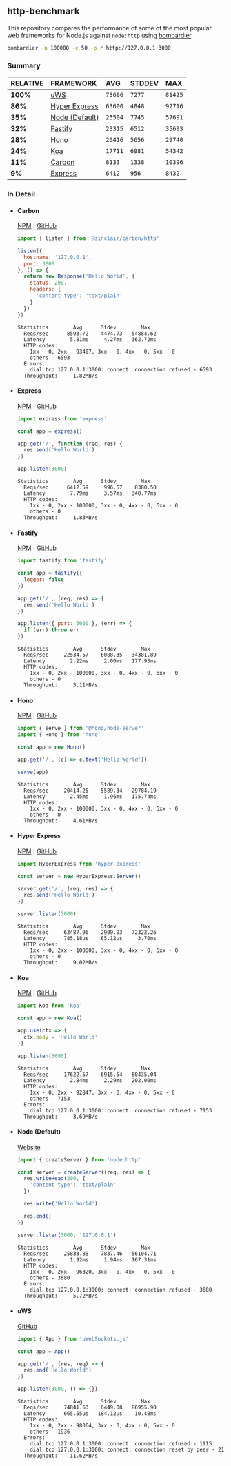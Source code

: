## http-benchmark

This repository compares the performance of some of the most popular web frameworks for Node.js against `node:http` using [bombardier](https://github.com/codesenberg/bombardier).

```bash
bombardier -n 100000 -c 50 -p r http://127.0.0.1:3000
```

### Summary

| RELATIVE | FRAMEWORK | AVG | STDDEV | MAX |
| :--- | :--- | :--- | :--- | :--- |
| **100%** | [uWS](#uws) | `73696` | `7277` | `81425` |
| **86%** | [Hyper Express](#hyper-express) | `63600` | `4848` | `92716` |
| **35%** | [Node (Default)](#node-default) | `25504` | `7745` | `57691` |
| **32%** | [Fastify](#fastify) | `23315` | `6512` | `35693` |
| **28%** | [Hono](#hono) | `20416` | `5656` | `29740` |
| **24%** | [Koa](#koa) | `17711` | `6981` | `54342` |
| **11%** | [Carbon](#carbon) | `8133` | `1338` | `10396` |
| **9%** | [Express](#express) | `6412` | `956` | `8432` |


### In Detail

- #### Carbon
  [NPM](https://npmjs.com/@sinclair/carbon) | [GitHub](https://github.com/sinclairzx81/carbon)
  ```js
  import { listen } from '@sinclair/carbon/http'

  listen({
    hostname: '127.0.0.1',
    port: 3000
  }, () => {
    return new Response('Hello World', {
      status: 200,
      headers: {
        'content-type': 'text/plain'
      }
    })
  })
  ```

  ```
  Statistics        Avg      Stdev        Max
    Reqs/sec      8593.72    4474.73   54884.62
    Latency        5.81ms     4.27ms   362.72ms
    HTTP codes:
      1xx - 0, 2xx - 93407, 3xx - 0, 4xx - 0, 5xx - 0
      others - 6593
    Errors:
      dial tcp 127.0.0.1:3000: connect: connection refused - 6593
    Throughput:     1.82MB/s
  ```

- #### Express
  [NPM](https://npmjs.com/express) | [GitHub](https://github.com/expressjs/express)
  ```js
  import express from 'express'

  const app = express()

  app.get('/', function (req, res) {
    res.send('Hello World')
  })

  app.listen(3000)
  ```

  ```
  Statistics        Avg      Stdev        Max
    Reqs/sec      6412.59     996.57    8380.50
    Latency        7.79ms     3.57ms   340.77ms
    HTTP codes:
      1xx - 0, 2xx - 100000, 3xx - 0, 4xx - 0, 5xx - 0
      others - 0
    Throughput:     1.83MB/s
  ```

- #### Fastify
  [NPM](https://npmjs.com/fastify) | [GitHub](https://github.com/fastify/fastify)
  ```js
  import fastify from 'fastify'

  const app = fastify({
    logger: false
  })

  app.get('/', (req, res) => {
    res.send('Hello World')
  })

  app.listen({ port: 3000 }, (err) => {
    if (err) throw err
  })
  ```

  ```
  Statistics        Avg      Stdev        Max
    Reqs/sec     22534.57    6088.35   34381.89
    Latency        2.22ms     2.00ms   177.93ms
    HTTP codes:
      1xx - 0, 2xx - 100000, 3xx - 0, 4xx - 0, 5xx - 0
      others - 0
    Throughput:     5.11MB/s
  ```

- #### Hono
  [NPM](https://npmjs.com/hono) | [GitHub](https://github.com/honojs/hono)
  ```js
  import { serve } from '@hono/node-server'
  import { Hono } from 'hono'

  const app = new Hono()

  app.get('/', (c) => c.text('Hello World'))

  serve(app)
  ```

  ```
  Statistics        Avg      Stdev        Max
    Reqs/sec     20414.25    5589.34   29784.19
    Latency        2.45ms     1.96ms   175.74ms
    HTTP codes:
      1xx - 0, 2xx - 100000, 3xx - 0, 4xx - 0, 5xx - 0
      others - 0
    Throughput:     4.61MB/s
  ```

- #### Hyper Express
  [NPM](https://npmjs.com/hyper-express) | [GitHub](https://github.com/kartikk221/hyper-express)
  ```js
  import HyperExpress from 'hyper-express'

  const server = new HyperExpress.Server()

  server.get('/', (req, res) => {
    res.send('Hello World')
  })

  server.listen(3000)
  ```

  ```
  Statistics        Avg      Stdev        Max
    Reqs/sec     63487.96    2909.93   72322.26
    Latency      785.18us    65.12us     3.70ms
    HTTP codes:
      1xx - 0, 2xx - 100000, 3xx - 0, 4xx - 0, 5xx - 0
      others - 0
    Throughput:     9.02MB/s
  ```

- #### Koa
  [NPM](https://npmjs.com/koa) | [GitHub](https://github.com/koajs/koa)
  ```js
  import Koa from 'koa'

  const app = new Koa()

  app.use(ctx => {
    ctx.body = 'Hello World'
  })

  app.listen(3000)
  ```

  ```
  Statistics        Avg      Stdev        Max
    Reqs/sec     17622.57    6915.54   60435.04
    Latency        2.84ms     2.29ms   202.00ms
    HTTP codes:
      1xx - 0, 2xx - 92847, 3xx - 0, 4xx - 0, 5xx - 0
      others - 7153
    Errors:
      dial tcp 127.0.0.1:3000: connect: connection refused - 7153
    Throughput:     3.69MB/s
  ```

- #### Node (Default)
  [Website](https://nodejs.org/api/http.html)
  ```js
  import { createServer } from 'node:http'

  const server = createServer((req, res) => {
    res.writeHead(200, {
      'content-type': 'text/plain'
    })

    res.write('Hello World')

    res.end()
  })

  server.listen(3000, '127.0.0.1')
  ```

  ```
  Statistics        Avg      Stdev        Max
    Reqs/sec     25833.88    7837.46   56104.71
    Latency        1.92ms     1.94ms   167.31ms
    HTTP codes:
      1xx - 0, 2xx - 96320, 3xx - 0, 4xx - 0, 5xx - 0
      others - 3680
    Errors:
      dial tcp 127.0.0.1:3000: connect: connection refused - 3680
    Throughput:     5.72MB/s
  ```

- #### uWS
  [GitHub](https://github.com/uNetworking/uWebSockets.js)
  ```js
  import { App } from 'uWebSockets.js'

  const app = App()

  app.get('/', (res, req) => {
    res.end('Hello World')
  })

  app.listen(3000, () => {})
  ```

  ```
  Statistics        Avg      Stdev        Max
    Reqs/sec     74841.63    6449.08   86955.90
    Latency      665.55us   184.12us    10.40ms
    HTTP codes:
      1xx - 0, 2xx - 98064, 3xx - 0, 4xx - 0, 5xx - 0
      others - 1936
    Errors:
      dial tcp 127.0.0.1:3000: connect: connection refused - 1915
      dial tcp 127.0.0.1:3000: connect: connection reset by peer - 21
    Throughput:    11.62MB/s
  ```


